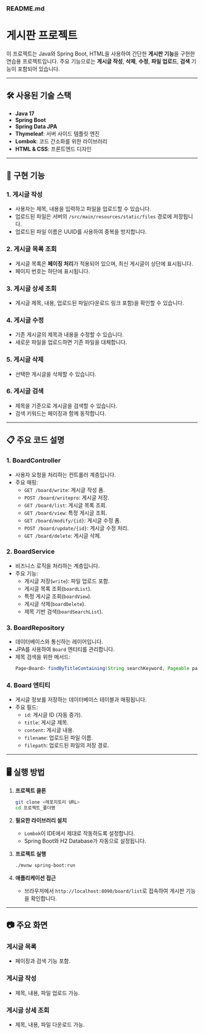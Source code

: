 ### README.md

# 게시판 프로젝트

이 프로젝트는 Java와 Spring Boot, HTML을 사용하여 간단한 **게시판 기능**을 구현한 연습용 프로젝트입니다. 주요 기능으로는 **게시글 작성**, **삭제**, **수정**, **파일 업로드**, **검색** 기능이 포함되어 있습니다.

---

## 🛠️ 사용된 기술 스택

- **Java 17**
- **Spring Boot**
- **Spring Data JPA**
- **Thymeleaf**: 서버 사이드 템플릿 엔진
- **Lombok**: 코드 간소화를 위한 라이브러리
- **HTML & CSS**: 프론트엔드 디자인

---

## 🌟 구현 기능

### 1. **게시글 작성**
- 사용자는 제목, 내용을 입력하고 파일을 업로드할 수 있습니다.
- 업로드된 파일은 서버의 `/src/main/resources/static/files` 경로에 저장됩니다.
- 업로드된 파일 이름은 UUID를 사용하여 중복을 방지합니다.

### 2. **게시글 목록 조회**
- 게시글 목록은 **페이징 처리**가 적용되어 있으며, 최신 게시글이 상단에 표시됩니다.
- 페이지 번호는 하단에 표시됩니다.

### 3. **게시글 상세 조회**
- 게시글 제목, 내용, 업로드된 파일(다운로드 링크 포함)을 확인할 수 있습니다.

### 4. **게시글 수정**
- 기존 게시글의 제목과 내용을 수정할 수 있습니다.
- 새로운 파일을 업로드하면 기존 파일을 대체합니다.

### 5. **게시글 삭제**
- 선택한 게시글을 삭제할 수 있습니다.

### 6. **게시글 검색**
- 제목을 기준으로 게시글을 검색할 수 있습니다.
- 검색 키워드는 페이징과 함께 동작합니다.

---

## 📋 주요 코드 설명

### 1. BoardController
- 사용자 요청을 처리하는 컨트롤러 계층입니다.
- 주요 매핑:
  - `GET /board/write`: 게시글 작성 폼.
  - `POST /board/writepro`: 게시글 저장.
  - `GET /board/list`: 게시글 목록 조회.
  - `GET /board/view`: 특정 게시글 조회.
  - `GET /board/modify/{id}`: 게시글 수정 폼.
  - `POST /board/update/{id}`: 게시글 수정 처리.
  - `GET /board/delete`: 게시글 삭제.

### 2. BoardService
- 비즈니스 로직을 처리하는 계층입니다.
- 주요 기능:
  - 게시글 저장(`write`): 파일 업로드 포함.
  - 게시글 목록 조회(`boardList`).
  - 특정 게시글 조회(`boardView`).
  - 게시글 삭제(`boardDelete`).
  - 제목 기반 검색(`boardSearchList`).

### 3. BoardRepository
- 데이터베이스와 통신하는 레이어입니다.
- JPA를 사용하여 `Board` 엔티티를 관리합니다.
- 제목 검색을 위한 메서드:
  ```java
  Page<Board> findByTitleContaining(String searchKeyword, Pageable pageable);
  ```

### 4. Board 엔티티
- 게시글 정보를 저장하는 데이터베이스 테이블과 매핑됩니다.
- 주요 필드:
  - `id`: 게시글 ID (자동 증가).
  - `title`: 게시글 제목.
  - `content`: 게시글 내용.
  - `filename`: 업로드된 파일 이름.
  - `filepath`: 업로드된 파일의 저장 경로.

---

## 🖥️ 실행 방법

1. **프로젝트 클론**
   ```bash
   git clone <레포지토리 URL>
   cd 프로젝트_폴더명
   ```

2. **필요한 라이브러리 설치**
   - `Lombok`이 IDE에서 제대로 작동하도록 설정합니다.
   - Spring Boot와 H2 Database가 자동으로 설정됩니다.

3. **프로젝트 실행**
   ```bash
   ./mvnw spring-boot:run
   ```

4. **애플리케이션 접근**
   - 브라우저에서 `http://localhost:8090/board/list`로 접속하여 게시판 기능을 확인합니다.

---

## 📷 주요 화면

### 게시글 목록
- 페이징과 검색 기능 포함.

### 게시글 작성
- 제목, 내용, 파일 업로드 가능.

### 게시글 상세 조회
- 제목, 내용, 파일 다운로드 가능.





